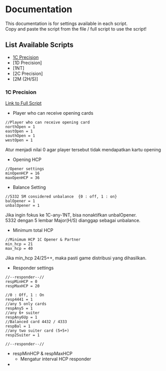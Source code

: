 # Documentation
This documentation is for settings available in each script.<br>
Copy and paste the script from the file / full script to use the script!<br>

## List Available Scripts
- [1C Precision](#1c-precision)
- [1D Precision]
- [1NT]
- [2C Precision]
- [2M (2H/S)]

### 1C Precision
[Link to Full Script](./1C.txt)<br>

- Player who can receive opening cards
```
//Player who can receive opening card
northOpen = 1
eastOpen = 1
southOpen = 1
westOpen = 1
```
Atur menjadi nilai 0 agar player tersebut tidak mendapatkan kartu opening <br>

- Opening HCP
```
//Opener settings
minOpenHCP = 16
maxOpenHCP = 36
```

- Balance Setting
```
//5332 5M considered unbalance  {0 : off, 1 : on}
balOpener = 1
unbalOpener = 1
```
Jika ingin fokus ke 1C-any-1NT, bisa nonaktifkan unbalOpener.<br>
5332 dengan 5 lembar Major(H/S) dianggap sebagai unbalance.<br>

- Minimum total HCP
```
//Minimum HCP 1C Opener & Partner
min_hcp = 21
max_hcp = 40
```
Jika min_hcp 24/25++, maka pasti game distribusi yang dihasilkan.<br>

- Responder settings
```
//--responder--//
respMinHCP = 0
respMaxHCP = 20

//0 : Off, 1 : On
resp4441 = 1
//any 5 only cards
respAny5 = 1
//any 6+ suiter
respAny6Up = 1
//Balanced card 4432 / 4333
respBal = 1
//any two suiter card (5+5+)
resp2Suiter = 1

//--responder--//
```
- respMinHCP & respMaxHCP
    - Mengatur interval HCP responder
- 